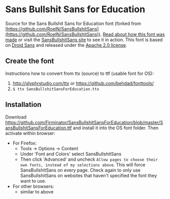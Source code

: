 # Sans Bullshit Sans for Education

Source for the Sans Bullshit Sans for Education font (forked from [https://github.com/RoelN/SansBullshitSans](https://github.com/RoelN/SansBullshitSans)). [Read about how this font was made](http://pixelambacht.nl/2015/sans-bullshit-sans) or visit the [SansBullshitSans site](http://sansbullshitsans.com) to see it in action. This font is based on [Droid Sans](http://fontsquirrel.com/fonts/droid-sans) and released under the [Apache 2.0 license](https://www.apache.org/licenses/LICENSE-2.0).

## Create the font
Instructions how to convert from ttx (source) to ttf (usable font for OS):
  1. http://glyphrstudio.com/ttx or https://github.com/behdad/fonttools/
  2. `$ ttx SansBullshitSansForEducation.ttx`

## Installation
Download https://github.com/Firminator/SansBullshitSansForEducation/blob/master/SansBullshitSansForEducation.ttf and install it into the OS font folder. Then activate within browser:
  - For Firefox:
    - Tools -> Options -> Content
    - Under 'Font and Colors' select SansBullshitSans
    - Then click 'Advanced' and uncheck `Allow pages to choose their own fonts, instead of my selections above`. This will force SansBullshitSans on every page. Check again to only use SansBullshitSans on websites that haven't specified the font they want to use.
  - For other browsers:
    - similar to above
